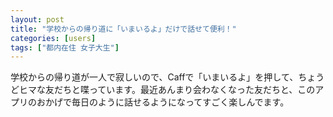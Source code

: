 ```yaml
---
layout: post
title: "学校からの帰り道に「いまいるよ」だけで話せて便利！"
categories: [users]
tags: ["都内在住 女子大生"]
---
```

学校からの帰り道が一人で寂しいので、Caffで「いまいるよ」を押して、ちょうどヒマな友だちと喋っています。最近あんまり会わなくなった友だちと、このアプリのおかげで毎日のように話せるようになってすごく楽しんでます。
